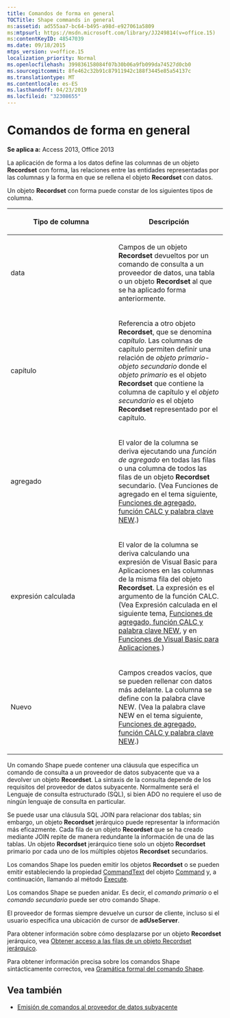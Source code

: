 ```yaml
---
title: Comandos de forma en general
TOCTitle: Shape commands in general
ms:assetid: ad555aa7-bc64-b495-a98d-e927061a5809
ms:mtpsurl: https://msdn.microsoft.com/library/JJ249814(v=office.15)
ms:contentKeyID: 48547039
ms.date: 09/18/2015
mtps_version: v=office.15
localization_priority: Normal
ms.openlocfilehash: 399836158084f07b30b06a9fb099da74527d0cb0
ms.sourcegitcommit: 8fe462c32b91c87911942c188f3445e85a54137c
ms.translationtype: MT
ms.contentlocale: es-ES
ms.lasthandoff: 04/23/2019
ms.locfileid: "32308655"
---
```

# <a name="shape-commands-in-general"></a>Comandos de forma en general

**Se aplica a:** Access 2013, Office 2013

La aplicación de forma a los datos define las columnas de un objeto **Recordset** con forma, las relaciones entre las entidades representadas por las columnas y la forma en que se rellena el objeto **Recordset** con datos.

Un objeto **Recordset** con forma puede constar de los siguientes tipos de columna.

<table>
<colgroup>
<col style="width: 50%" />
<col style="width: 50%" />
</colgroup>
<thead>
<tr class="header">
<th><p>Tipo de columna</p></th>
<th><p>Descripción</p></th>
</tr>
</thead>
<tbody>
<tr class="odd">
<td><p>data</p></td>
<td><p>Campos de un objeto <strong>Recordset</strong> devueltos por un comando de consulta a un proveedor de datos, una tabla o un objeto <strong>Recordset</strong> al que se ha aplicado forma anteriormente.</p></td>
</tr>
<tr class="even">
<td><p>capítulo</p></td>
<td><p>Referencia a otro objeto <strong>Recordset</strong>, que se denomina <em>capítulo</em>. Las columnas de capítulo permiten definir una relación de <em>objeto primario-objeto secundario</em> donde el <em>objeto primario</em> es el objeto <strong>Recordset</strong> que contiene la columna de capítulo y el <em>objeto secundario</em> es el objeto <strong>Recordset</strong> representado por el capítulo.</p></td>
</tr>
<tr class="odd">
<td><p>agregado</p></td>
<td><p>El valor de la columna se deriva ejecutando una <em>función de agregado</em> en todas las filas o una columna de todos las filas de un objeto <strong>Recordset</strong> secundario. (Vea Funciones de agregado en el tema siguiente, <a href="aggregate-functions-the-calc-function-and-the-new-keyword.md">Funciones de agregado, función CALC y palabra clave NEW</a>.)</p></td>
</tr>
<tr class="even">
<td><p>expresión calculada</p></td>
<td><p>El valor de la columna se deriva calculando una expresión de Visual Basic para Aplicaciones en las columnas de la misma fila del objeto <strong>Recordset</strong>. La expresión es el argumento de la función CALC. (Vea Expresión calculada en el siguiente tema, <a href="aggregate-functions-the-calc-function-and-the-new-keyword.md">Funciones de agregado, función CALC y palabra clave NEW</a>, y en <a href="visual-basic-for-applications-functions.md">Funciones de Visual Basic para Aplicaciones</a>.)</p></td>
</tr>
<tr class="odd">
<td><p>Nuevo</p></td>
<td><p>Campos creados vacíos, que se pueden rellenar con datos más adelante. La columna se define con la palabra clave NEW. (Vea la palabra clave NEW en el tema siguiente, <a href="aggregate-functions-the-calc-function-and-the-new-keyword.md">Funciones de agregado, función CALC y palabra clave NEW</a>.)</p></td>
</tr>
</tbody>
</table>


Un comando Shape puede contener una cláusula que especifica un comando de consulta a un proveedor de datos subyacente que va a devolver un objeto **Recordset**. La sintaxis de la consulta depende de los requisitos del proveedor de datos subyacente. Normalmente será el Lenguaje de consulta estructurado (SQL), si bien ADO no requiere el uso de ningún lenguaje de consulta en particular.

Se puede usar una cláusula SQL JOIN para relacionar dos tablas; sin embargo, un objeto **Recordset** jerárquico puede representar la información más eficazmente. Cada fila de un objeto **Recordset** que se ha creado mediante JOIN repite de manera redundante la información de una de las tablas. Un objeto **Recordset** jerárquico tiene solo un objeto **Recordset** primario por cada uno de los múltiples objetos **Recordset** secundarios.

Los comandos Shape los pueden emitir los objetos **Recordset** o se pueden emitir estableciendo la propiedad [CommandText](commandtext-property-ado.md) del objeto [Command](command-object-ado.md) y, a continuación, llamando al método [Execute](https://docs.microsoft.com/office/vba/access/concepts/miscellaneous/execute-method-ado-command).

Los comandos Shape se pueden anidar. Es decir, el *comando primario* o el *comando secundario* puede ser otro comando Shape.

El proveedor de formas siempre devuelve un cursor de cliente, incluso si el usuario especifica una ubicación de cursor de **adUseServer**.

Para obtener información sobre cómo desplazarse por un objeto **Recordset** jerárquico, vea [ Obtener acceso a las filas de un objeto Recordset jerárquico](accessing-rows-in-a-hierarchical-recordset.md).

Para obtener información precisa sobre los comandos Shape sintácticamente correctos, vea [Gramática formal del comando Shape](formal-shape-grammar.md).

## <a name="see-also"></a>Vea también

- [Emisión de comandos al proveedor de datos subyacente](issuing-commands-to-the-underlying-data-provider.md)

